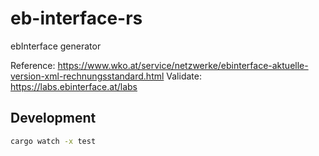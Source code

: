 # eb-interface-rs

ebInterface generator

Reference: https://www.wko.at/service/netzwerke/ebinterface-aktuelle-version-xml-rechnungsstandard.html
Validate: https://labs.ebinterface.at/labs

## Development

```sh
cargo watch -x test
```
